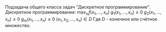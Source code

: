Подзадача общего класса задач "Дискретное программирование".
Дискретное программирование:
$\max_{x_{i}} f(x_1, \dots, x_n)$
$g_1(x_1, \dots, x_n) \le 0$
$g_2(x_1, \dots, x_n) \le 0$
$g_m(x_1, \dots, x_n) \le 0$
$(x_1, x_2, \dots, x_n) \in D$
Где D - конечное или счётное множество.


